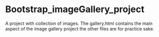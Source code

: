# Bootstrap_imageGallery_project
A project with collection of images.
The gallery.html contains the main aspect of the image gallery project 
the other files are for practice sake.
